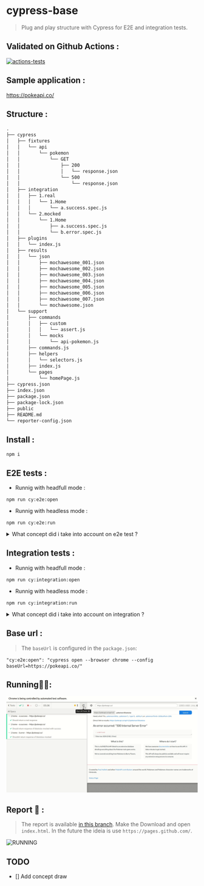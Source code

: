 # cypress-base
> Plug and play structure with Cypress for E2E and integration tests.

## Validated on Github Actions :
[![actions-tests](https://github.com/victorcampos-mbciet/cypress-base/actions/workflows/cypress-test.yml/badge.svg)](https://github.com/victorcampos-mbciet/cypress-base/actions/workflows/cypress-test.yml)

## Sample application :
https://pokeapi.co/

## Structure :
```
.
├── cypress
│   ├── fixtures
│   │   └── api
│   │       └── pokemon
│   │           └── GET
│   │               ├── 200
│   │               │   └── response.json
│   │               └── 500
│   │                   └── response.json
│   ├── integration
│   │   ├── 1.real
│   │   │   └── 1.Home
│   │   │       └── a.success.spec.js
│   │   └── 2.mocked
│   │       └── 1.Home
│   │           ├── a.success.spec.js
│   │           └── b.error.spec.js
│   ├── plugins
│   │   └── index.js
│   ├── results
│   │   └── json
│   │       ├── mochawesome_001.json
│   │       ├── mochawesome_002.json
│   │       ├── mochawesome_003.json
│   │       ├── mochawesome_004.json
│   │       ├── mochawesome_005.json
│   │       ├── mochawesome_006.json
│   │       ├── mochawesome_007.json
│   │       └── mochawesome.json
│   └── support
│       ├── commands
│       │   ├── custom
│       │   │   └── assert.js
│       │   └── mocks
│       │       └── api-pokemon.js
│       ├── commands.js
│       ├── helpers
│       │   └── selectors.js
│       ├── index.js
│       └── pages
│           └── homePage.js
├── cypress.json
├── index.json
├── package.json
├── package-lock.json
├── public
├── README.md
└── reporter-config.json
```

## Install :
```
npm i
```

## E2E tests :
- Runnig with headfull mode :
```
npm run cy:e2e:open
```
- Runnig with headless mode :
```
npm run cy:e2e:run
```
<details>
  <summary>What concept did i take into account on e2e test ?</summary>
  > TODO
</details> 

## Integration tests :

- Runnig with headfull mode :
```
npm run cy:integration:open
```
- Runnig with headless mode :
```
npm run cy:integration:run
```

<details>
  <summary>What concept did i take into account on integration ?</summary>
  > TODO
</details> 

## Base url :
> The `baseUrl` is configured in the `package.json`:
```
"cy:e2e:open": "cypress open --browser chrome --config baseUrl=https://pokeapi.co/"
```

## Running🏃🏃: 
![RUNNING](support/running.gif)

## Report 📝 :
> The report is available [in this branch](https://github.com/victorcampos-mbciet/cypress-base/tree/gh-pages). Make the Download and open `index.html`.
> In the future the ideia is use `https://pages.github.com/`.

![RUNNING](support/report.gif)

## TODO
- [] Add concept draw
